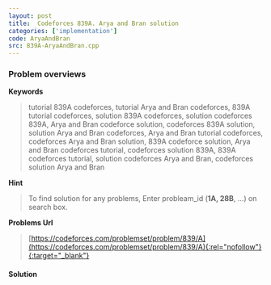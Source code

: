 ```yaml
---
layout: post
title:  Codeforces 839A. Arya and Bran solution
categories: ['implementation']
code: AryaAndBran
src: 839A-AryaAndBran.cpp
---
```

### **Problem overviews**

**Keywords**
> tutorial 839A codeforces, tutorial Arya and Bran codeforces, 839A tutorial codeforces, solution 839A codeforces, solution codeforces 839A, Arya and Bran codeforce solution, codeforces 839A solution, solution Arya and Bran codeforces, Arya and Bran tutorial codeforces, codeforces Arya and Bran solution, 839A codeforce solution, Arya and Bran codeforces tutorial, codeforces solution 839A, 839A codeforces tutorial, solution codeforces Arya and Bran, codeforces solution Arya and Bran

**Hint**
> To find solution for any problems, Enter probleam_id (**1A, 28B**, ...) on search box. 

**Problems Url**
> [https://codeforces.com/problemset/problem/839/A](https://codeforces.com/problemset/problem/839/A){:rel="nofollow"}{:target="_blank"}

#### **Solution**




